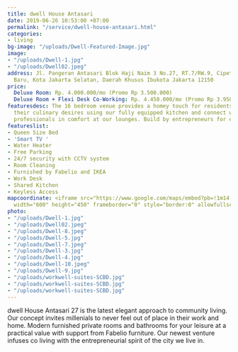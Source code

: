 ```yaml
---
title: dwell House Antasari
date: 2019-06-26 10:53:00 +07:00
permalink: "/service/dwell-house-antasari.html"
categories:
- living
bg-image: "/uploads/Dwell-Featured-Image.jpg"
image:
- "/uploads/Dwell-1.jpg"
- "/uploads/Dwell02.jpeg"
address: Jl. Pangeran Antasari Blok Haji Naim 3 No.27, RT.7/RW.9, Cipete Utara, Kby.
  Baru, Kota Jakarta Selatan, Daerah Khusus Ibukota Jakarta 12150
price:
  Deluxe Room: Rp. 4.000.000/mo (Promo Rp 3.500.000)
  Deluxe Room + Flexi Desk Co-Working: Rp. 4.450.000/mo (Promo Rp 3.950.000)
featuresdesc: The 16 bedroom venue provides a homey touch for residents to indulge
  their culinary desires using our fully equipped kitchen and connect with fellow
  professionals in comfort at our lounges. Build by entrepreneurs for entrepreneurs.
featureslist:
- Queen Size Bed
- 'Smart TV '
- Water Heater
- Free Parking
- 24/7 security with CCTV system
- Room Cleaning
- Furnished by Fabelio and IKEA
- Work Desk
- Shared Kitchen
- Keyless Access
mapcoordinate: <iframe src="https://www.google.com/maps/embed?pb=!1m14!1m8!1m3!1d15864.096635606922!2d106.8080454!3d-6.2605479!3m2!1i1024!2i768!4f13.1!3m3!1m2!1s0x0%3A0xcfcaa46ebe677140!2sThe+Stay+%2F+Dwell+Antasari+27+by+wellspaces+%2F+Freeware!5e0!3m2!1sid!2sid!4v1561524816014!5m2!1sid!2sid"
  width="600" height="450" frameborder="0" style="border:0" allowfullscreen></iframe>
photo:
- "/uploads/Dwell-1.jpg"
- "/uploads/Dwell02.jpeg"
- "/uploads/Dwell-8.jpeg"
- "/uploads/Dwell-5.jpg"
- "/uploads/Dwell-7.jpeg"
- "/uploads/Dwell-3.jpg"
- "/uploads/Dwell-4.jpg"
- "/uploads/Dwell-10.jpeg"
- "/uploads/Dwell-9.jpg"
- "/uploads/workwell-suites-SCBD.jpg"
- "/uploads/workwell-suites-SCBD.jpg"
- "/uploads/workwell-suites-SCBD.jpg"
---
```


dwell House Antasari 27 is the latest elegant approach to community living. Our concept invites millenials to never feel out of place in their work and home. Modern furnished private rooms and bathrooms for your leisure at a practical value with support from Fabelio furniture. Our newest venture infuses co living with the entrepreneurial spirit of the city we live in. 
